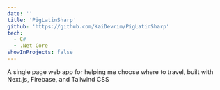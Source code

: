 ```yaml
---
date: ''
title: 'PigLatinSharp'
github: 'https://github.com/KaiDevrim/PigLatinSharp'
tech:
  - C#
  - .Net Core
showInProjects: false
---
```


A single page web app for helping me choose where to travel, built with Next.js, Firebase, and Tailwind CSS
